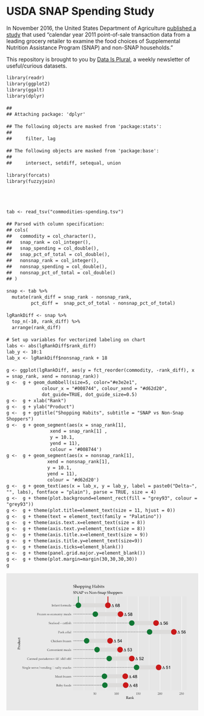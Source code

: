 USDA SNAP Spending Study
========================

In November 2016, the United States Department of Agriculture [published
a
study](https://www.fns.usda.gov/snap/foods-typically-purchased-supplemental-nutrition-assistance-program-snap-households)
that used “calendar year 2011 point-of-sale transaction data from a
leading grocery retailer to examine the food choices of Supplemental
Nutrition Assistance Program (SNAP) and non-SNAP households.”

This repository is brought to you by [Data Is
Plural](https://tinyletter.com/data-is-plural), a weekly newsletter of
useful/curious datasets.

    library(readr)
    library(ggplot2)
    library(ggalt)
    library(dplyr)

    ## 
    ## Attaching package: 'dplyr'

    ## The following objects are masked from 'package:stats':
    ## 
    ##     filter, lag

    ## The following objects are masked from 'package:base':
    ## 
    ##     intersect, setdiff, setequal, union

    library(forcats)
    library(fuzzyjoin)




    tab <- read_tsv("commodities-spending.tsv")

    ## Parsed with column specification:
    ## cols(
    ##   commodity = col_character(),
    ##   snap_rank = col_integer(),
    ##   snap_spending = col_double(),
    ##   snap_pct_of_total = col_double(),
    ##   nonsnap_rank = col_integer(),
    ##   nonsnap_spending = col_double(),
    ##   nonsnap_pct_of_total = col_double()
    ## )

    snap <- tab %>%
      mutate(rank_diff = snap_rank - nonsnap_rank,
             pct_diff =  snap_pct_of_total - nonsnap_pct_of_total)

    lgRankDiff <- snap %>%
      top_n(-10, rank_diff) %>%
      arrange(rank_diff)

    # Set up variables for vectorized labeling on chart
    labs <- abs(lgRankDiff$rank_diff)
    lab_y <- 10:1
    lab_x <- lgRankDiff$nonsnap_rank + 18

    g <- ggplot(lgRankDiff, aes(y = fct_reorder(commodity, -rank_diff), x = snap_rank, xend = nonsnap_rank))
    g <-  g + geom_dumbbell(size=5, color="#e3e2e1", 
                 colour_x = "#008744", colour_xend = "#d62d20",
                 dot_guide=TRUE, dot_guide_size=0.5)
    g <-  g + xlab("Rank")
    g <-  g + ylab("Product")
    g <-  g + ggtitle("Shopping Habits", subtitle = "SNAP vs Non-Snap Shoppers")
    g <-  g + geom_segment(aes(x = snap_rank[1], 
                    xend = snap_rank[1] , 
                    y = 10.1, 
                    yend = 11),
                    colour = '#008744')  
    g <-  g + geom_segment(aes(x = nonsnap_rank[1], 
                   xend = nonsnap_rank[1], 
                   y = 10.1, 
                   yend = 11),
                   colour = '#d62d20')
    g <-  g + geom_text(aes(x = lab_x, y = lab_y, label = paste0("Delta~", "", labs), fontface = "plain"), parse = TRUE, size = 4)
    g <-  g + theme(plot.background=element_rect(fill = "grey93", colour = "grey93"))
    g <-  g + theme(plot.title=element_text(size = 11, hjust = 0))
    g <-  g + theme(text = element_text(family = "Palatino"))
    g <-  g + theme(axis.text.x=element_text(size = 8))
    g <-  g + theme(axis.text.y=element_text(size = 8)) 
    g <-  g + theme(axis.title.x=element_text(size = 9)) 
    g <-  g + theme(axis.title.y=element_text(size=9)) 
    g <-  g + theme(axis.ticks=element_blank()) 
    g <-  g + theme(panel.grid.major.y=element_blank())
    g <-  g + theme(plot.margin=margin(30,30,30,30))
    g

![](README_files/figure-markdown_strict/unnamed-chunk-1-1.png)
